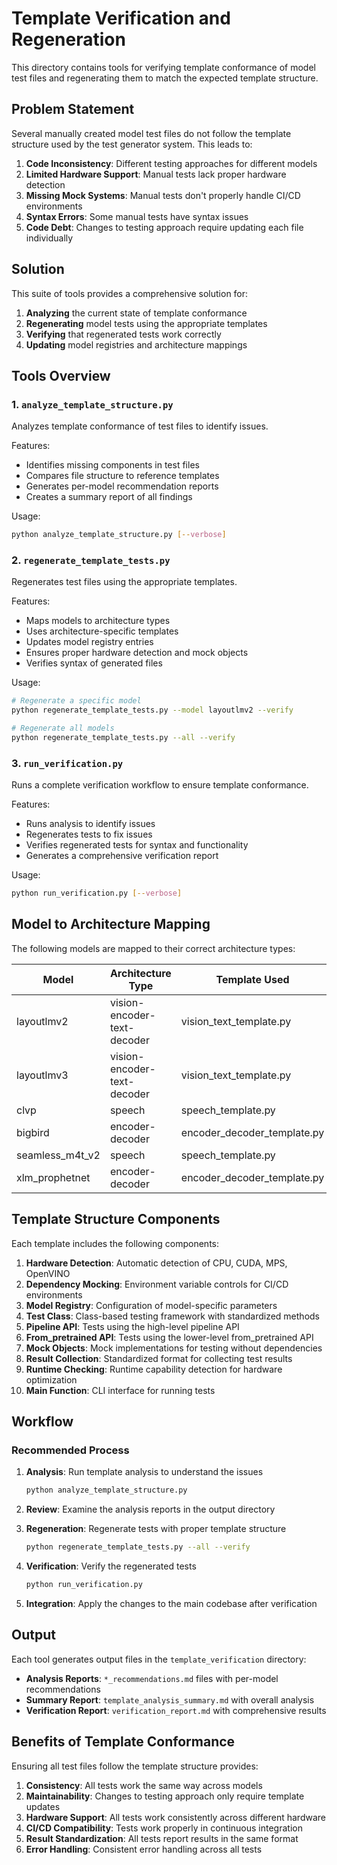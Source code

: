 # Template Verification and Regeneration

This directory contains tools for verifying template conformance of model test files and regenerating them to match the expected template structure.

## Problem Statement

Several manually created model test files do not follow the template structure used by the test generator system. This leads to:

1. **Code Inconsistency**: Different testing approaches for different models
2. **Limited Hardware Support**: Manual tests lack proper hardware detection
3. **Missing Mock Systems**: Manual tests don't properly handle CI/CD environments
4. **Syntax Errors**: Some manual tests have syntax issues
5. **Code Debt**: Changes to testing approach require updating each file individually

## Solution

This suite of tools provides a comprehensive solution for:

1. **Analyzing** the current state of template conformance
2. **Regenerating** model tests using the appropriate templates
3. **Verifying** that regenerated tests work correctly
4. **Updating** model registries and architecture mappings

## Tools Overview

### 1. `analyze_template_structure.py`

Analyzes template conformance of test files to identify issues.

Features:
- Identifies missing components in test files
- Compares file structure to reference templates
- Generates per-model recommendation reports
- Creates a summary report of all findings

Usage:
```bash
python analyze_template_structure.py [--verbose]
```

### 2. `regenerate_template_tests.py`

Regenerates test files using the appropriate templates.

Features:
- Maps models to architecture types
- Uses architecture-specific templates
- Updates model registry entries
- Ensures proper hardware detection and mock objects
- Verifies syntax of generated files

Usage:
```bash
# Regenerate a specific model
python regenerate_template_tests.py --model layoutlmv2 --verify

# Regenerate all models
python regenerate_template_tests.py --all --verify
```

### 3. `run_verification.py`

Runs a complete verification workflow to ensure template conformance.

Features:
- Runs analysis to identify issues
- Regenerates tests to fix issues
- Verifies regenerated tests for syntax and functionality
- Generates a comprehensive verification report

Usage:
```bash
python run_verification.py [--verbose]
```

## Model to Architecture Mapping

The following models are mapped to their correct architecture types:

| Model | Architecture Type | Template Used |
|-------|------------------|---------------|
| layoutlmv2 | vision-encoder-text-decoder | vision_text_template.py |
| layoutlmv3 | vision-encoder-text-decoder | vision_text_template.py |
| clvp | speech | speech_template.py |
| bigbird | encoder-decoder | encoder_decoder_template.py |
| seamless_m4t_v2 | speech | speech_template.py |
| xlm_prophetnet | encoder-decoder | encoder_decoder_template.py |

## Template Structure Components

Each template includes the following components:

1. **Hardware Detection**: Automatic detection of CPU, CUDA, MPS, OpenVINO
2. **Dependency Mocking**: Environment variable controls for CI/CD environments
3. **Model Registry**: Configuration of model-specific parameters
4. **Test Class**: Class-based testing framework with standardized methods
5. **Pipeline API**: Tests using the high-level pipeline API
6. **From_pretrained API**: Tests using the lower-level from_pretrained API
7. **Mock Objects**: Mock implementations for testing without dependencies
8. **Result Collection**: Standardized format for collecting test results
9. **Runtime Checking**: Runtime capability detection for hardware optimization
10. **Main Function**: CLI interface for running tests

## Workflow

### Recommended Process

1. **Analysis**: Run template analysis to understand the issues
   ```bash
   python analyze_template_structure.py
   ```

2. **Review**: Examine the analysis reports in the output directory

3. **Regeneration**: Regenerate tests with proper template structure
   ```bash
   python regenerate_template_tests.py --all --verify
   ```

4. **Verification**: Verify the regenerated tests
   ```bash
   python run_verification.py
   ```

5. **Integration**: Apply the changes to the main codebase after verification

## Output

Each tool generates output files in the `template_verification` directory:

- **Analysis Reports**: `*_recommendations.md` files with per-model recommendations
- **Summary Report**: `template_analysis_summary.md` with overall analysis
- **Verification Report**: `verification_report.md` with comprehensive results

## Benefits of Template Conformance

Ensuring all test files follow the template structure provides:

1. **Consistency**: All tests work the same way across models
2. **Maintainability**: Changes to testing approach only require template updates
3. **Hardware Support**: All tests work consistently across different hardware
4. **CI/CD Compatibility**: Tests work properly in continuous integration
5. **Result Standardization**: All tests report results in the same format
6. **Error Handling**: Consistent error handling across all tests